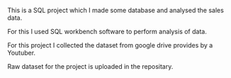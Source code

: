This is a SQL project which I made some database and analysed the sales data.

For this I used SQL workbench software to perform analysis of data.

For this project I collected the dataset from google drive provides by a Youtuber.

Raw dataset for the project is uploaded in the repositary.
